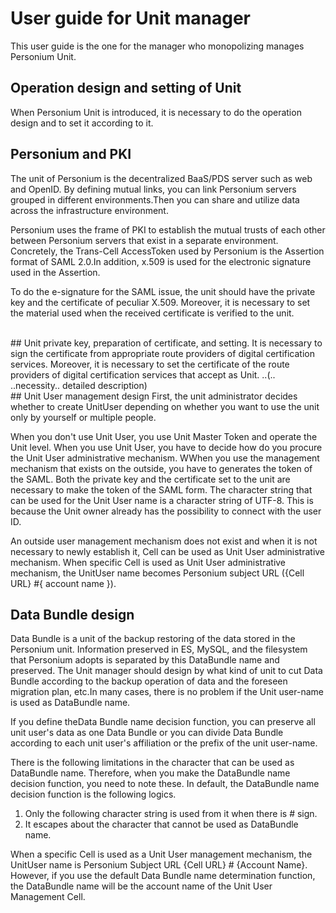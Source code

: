 # User guide for Unit manager
This user guide is the one for the manager who monopolizing manages Personium Unit.
<br>
## Operation design and setting of Unit
When Personium Unit is introduced, it is necessary to do the operation design and to
set it according to it.
<br>
## Personium and PKI
The unit of Personium is the decentralized BaaS/PDS server such as web and OpenID.
By defining mutual links, you can link Personium servers grouped in different environments.Then you can share and utilize data across the infrastructure environment.

Personium uses the frame of PKI to establish the mutual trusts of each other between Personium servers that exist in a separate environment. Concretely, the Trans-Cell AccessToken used by Personium is the Assertion format of SAML 2.0.In addition, x.509 is used for the electronic signature used in the Assertion.

To do the e-signature for the SAML issue, the unit should have the private key and the certificate of peculiar X.509. Moreover, it is necessary to set the material  used when the received certificate is verified to the unit.

<br>
## Unit private key, preparation of certificate, and setting.
It is necessary to sign the certificate from appropriate route providers of digital certification services.
Moreover, it is necessary to set the certificate of the route providers of digital
certification services that accept as Unit. ..(.. ..necessity.. detailed description)
<br>
## Unit User management design
First, the unit administrator decides whether to create UnitUser depending on whether you want to use the unit only by yourself or multiple people.

When you don't use Unit User, you use Unit Master Token  and operate the Unit level.
When you use Unit User, you have to decide how do you procure the Unit User administrative mechanism.
WWhen you use the management mechanism that exists on the outside, you have to generates the token of the SAML.
Both the private key and the certificate set to the unit are necessary to make the
token of the SAML form.
The character string that can be used for the Unit User name is a character string of UTF-8.
This is because the Unit owner already has the possibility to connect with the user ID.

An outside user management mechanism does not exist and when it is not necessary to newly establish it, Cell can be used as Unit User administrative mechanism.
When specific Cell is used as Unit User administrative mechanism, the UnitUser name becomes Personium subject URL ({Cell URL} #{ account name }).
<br>
## Data Bundle design
Data Bundle is a unit of the backup restoring of the data stored in the Personium unit. Information preserved in ES, MySQL, and the filesystem that Personium adopts is separated by this DataBundle name and preserved.
The Unit manager should design by what kind of unit to cut Data Bundle according to the backup operation of data and the foreseen migration plan, etc.In many cases, there is no problem if the Unit user-name is used as DataBundle name.

If you define theData Bundle name decision function, you can preserve all unit user's data as one Data Bundle or you can divide Data Bundle according to each unit user's affiliation or the prefix of the unit user-name.


There is the following limitations in the character that can be used as DataBundle name. Therefore, when you make the DataBundle name decision function, you need to note these.
In default, the DataBundle name decision function is the following logics.
<br>
1. Only the following character string is used from it when there is # sign.
2. It escapes about the character that cannot be used as DataBundle name.

When a specific Cell is used as a Unit User management mechanism, the UnitUser name is Personium Subject URL {Cell URL} # {Account Name}.
However, if you use the default Data Bundle name determination function, the DataBundle name will be the account name of the Unit User Management Cell.

